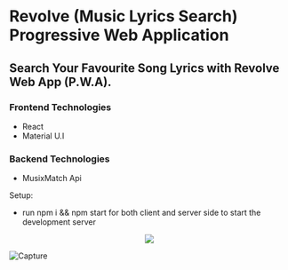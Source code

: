# Revolve (Music Lyrics Search) Progressive Web Application
## Search Your Favourite Song Lyrics with Revolve Web App (P.W.A).

### Frontend Technologies
* React
* Material U.I

### Backend Technologies
* MusixMatch Api

Setup:
* run npm i && npm start for both client and server side to start the development server

<p align="center">
  <img src="https://user-images.githubusercontent.com/24269382/83936615-8b4ed880-a7de-11ea-9412-1f025d23fb3f.png">
</p>

![Capture](https://user-images.githubusercontent.com/24269382/83936378-96a10480-a7dc-11ea-8e0f-97a454db2fd9.PNG)





